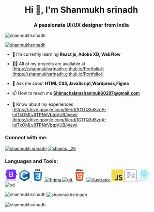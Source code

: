 <h1 align="center">Hi 👋, I'm Shanmukh srinadh</h1>
<h3 align="center">A passionate UI/UX designer from India</h3>

<p align="left"> <img src="https://komarev.com/ghpvc/?username=shanmukhsrinadh&label=Profile%20views&color=0e75b6&style=flat" alt="shanmukhsrinadh" /> </p>

<p align="left"> <a href="https://github.com/ryo-ma/github-profile-trophy"><img src="https://github-profile-trophy.vercel.app/?username=shanmukhsrinadh" alt="shanmukhsrinadh" /></a> </p>

- 🌱 I’m currently learning **React js, Adobe XD, WebFlow**

- 👨‍💻 All of my projects are available at [https://shanmukhsrinadh.github.io/Portfolio/](https://shanmukhsrinadh.github.io/Portfolio/)

- 💬 Ask me about **HTML,CSS,JavaScript,Wordpress,Figma**

- 📫 How to reach me **Shimachalamshanmuk60297@gmail.com**

- 📄 Know about my experiences [https://drive.google.com/file/d/1G1TQ3d8znA-lqlTkOMLv8TPNnVbtpVUB/view](https://drive.google.com/file/d/1G1TQ3d8znA-lqlTkOMLv8TPNnVbtpVUB/view)

<h3 align="left">Connect with me:</h3>
<p align="left">
<a href="https://linkedin.com/in/shanmukh srinadh" target="blank"><img align="center" src="https://raw.githubusercontent.com/rahuldkjain/github-profile-readme-generator/master/src/images/icons/Social/linked-in-alt.svg" alt="shanmukh srinadh" height="30" width="40" /></a>
<a href="https://instagram.com/shannu._26" target="blank"><img align="center" src="https://raw.githubusercontent.com/rahuldkjain/github-profile-readme-generator/master/src/images/icons/Social/instagram.svg" alt="shannu._26" height="30" width="40" /></a>
</p>

<h3 align="left">Languages and Tools:</h3>
<p align="left"> <a href="https://getbootstrap.com" target="_blank" rel="noreferrer"> <img src="https://raw.githubusercontent.com/devicons/devicon/master/icons/bootstrap/bootstrap-plain-wordmark.svg" alt="bootstrap" width="40" height="40"/> </a> <a href="https://www.cprogramming.com/" target="_blank" rel="noreferrer"> <img src="https://raw.githubusercontent.com/devicons/devicon/master/icons/c/c-original.svg" alt="c" width="40" height="40"/> </a> <a href="https://www.w3schools.com/css/" target="_blank" rel="noreferrer"> <img src="https://raw.githubusercontent.com/devicons/devicon/master/icons/css3/css3-original-wordmark.svg" alt="css3" width="40" height="40"/> </a> <a href="https://www.figma.com/" target="_blank" rel="noreferrer"> <img src="https://www.vectorlogo.zone/logos/figma/figma-icon.svg" alt="figma" width="40" height="40"/> </a> <a href="https://git-scm.com/" target="_blank" rel="noreferrer"> <img src="https://www.vectorlogo.zone/logos/git-scm/git-scm-icon.svg" alt="git" width="40" height="40"/> </a> <a href="https://www.w3.org/html/" target="_blank" rel="noreferrer"> <img src="https://raw.githubusercontent.com/devicons/devicon/master/icons/html5/html5-original-wordmark.svg" alt="html5" width="40" height="40"/> </a> <a href="https://www.adobe.com/in/products/illustrator.html" target="_blank" rel="noreferrer"> <img src="https://www.vectorlogo.zone/logos/adobe_illustrator/adobe_illustrator-icon.svg" alt="illustrator" width="40" height="40"/> </a> <a href="https://developer.mozilla.org/en-US/docs/Web/JavaScript" target="_blank" rel="noreferrer"> <img src="https://raw.githubusercontent.com/devicons/devicon/master/icons/javascript/javascript-original.svg" alt="javascript" width="40" height="40"/> </a> <a href="https://www.photoshop.com/en" target="_blank" rel="noreferrer"> <img src="https://raw.githubusercontent.com/devicons/devicon/master/icons/photoshop/photoshop-line.svg" alt="photoshop" width="40" height="40"/> </a> <a href="https://reactjs.org/" target="_blank" rel="noreferrer"> <img src="https://raw.githubusercontent.com/devicons/devicon/master/icons/react/react-original-wordmark.svg" alt="react" width="40" height="40"/> </a> <a href="https://www.adobe.com/products/xd.html" target="_blank" rel="noreferrer"> <img src="https://cdn.worldvectorlogo.com/logos/adobe-xd.svg" alt="xd" width="40" height="40"/> </a> </p>

<p><img align="left" src="https://github-readme-stats.vercel.app/api/top-langs?username=shanmukhsrinadh&show_icons=true&locale=en&layout=compact" alt="shanmukhsrinadh" /></p>

<p>&nbsp;<img align="center" src="https://github-readme-stats.vercel.app/api?username=shanmukhsrinadh&show_icons=true&locale=en" alt="shanmukhsrinadh" /></p>

<p><img align="center" src="https://github-readme-streak-stats.herokuapp.com/?user=shanmukhsrinadh&" alt="shanmukhsrinadh" /></p>
